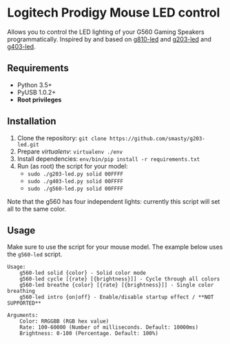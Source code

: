 # Logitech Prodigy Mouse LED control

Allows you to control the LED lighting of your G560 Gaming Speakers programmatically.
Inspired by and based on [g810-led](https://github.com/MatMoul/g810-led) and
[g203-led](https://github.com/smasty/g203-led) and [g403-led](https://github.com/stelcheck/g403-led).

## Requirements

- Python 3.5+
- PyUSB 1.0.2+
- **Root privileges**

## Installation

1. Clone the repository: `git clone https://github.com/smasty/g203-led.git`
2. Prepare _virtualenv_: `virtualenv ./env`
3. Install dependencies: `env/bin/pip install -r requirements.txt`
4. Run (as root) the script for your model:
    - `sudo ./g203-led.py solid 00FFFF`
    - `sudo ./g403-led.py solid 00FFFF`
    - `sudo ./g560-led.py solid 00FFFF`

Note that the g560 has four independent lights: currently this script will set all
to the same color.

## Usage

Make sure to use the script for your mouse model. The example below uses the `g560-led` script.

```text
Usage:
    g560-led solid {color} - Solid color mode
    g560-led cycle [{rate} [{brightness}]] - Cycle through all colors
    g560-led breathe {color} [{rate} [{brightness}]] - Single color breathing
    g560-led intro {on|off} - Enable/disable startup effect / **NOT SUPPORTED**

Arguments:
    Color: RRGGBB (RGB hex value)
    Rate: 100-60000 (Number of milliseconds. Default: 10000ms)
    Brightness: 0-100 (Percentage. Default: 100%)
```
